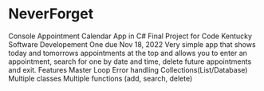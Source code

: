 # NeverForget
Console Appointment Calendar App in C#
Final Project for Code Kentucky Software Developement One due Nov 18, 2022
Very simple app that shows today and tomorrows appointments at the top and allows you to enter an appointment, search for one by date and time, delete future appointments and exit.
Features
Master Loop 
Error handling
Collections(List/Database)
Multiple classes
Multiple functions (add, search, delete)

